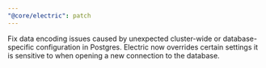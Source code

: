 ```yaml
---
"@core/electric": patch
---
```


Fix data encoding issues caused by unexpected cluster-wide or database-specific configuration in Postgres. Electric now overrides certain settings it is sensitive to when opening a new connection to the database.
